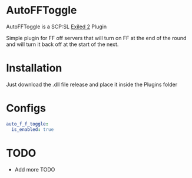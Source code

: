 # AutoFFToggle
 AutoFFToggle is a SCP:SL [Exiled 2](https://github.com/galaxy119/EXILED) Plugin

Simple plugin for FF off servers that will turn on FF at the end of the round and will turn it back off at the start of the next.

# Installation
Just download the .dll file release and place it inside the Plugins folder

# Configs
```yaml
auto_f_f_toggle:
  is_enabled: true
```
# TODO
- Add more TODO
